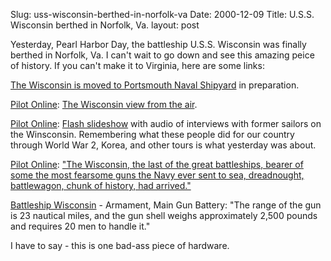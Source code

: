 Slug: uss-wisconsin-berthed-in-norfolk-va
Date: 2000-12-09
Title: U.S.S. Wisconsin berthed in Norfolk, Va.
layout: post

Yesterday, Pearl Harbor Day, the battleship U.S.S. Wisconsin was finally berthed in Norfolk, Va. I can&#39;t wait to go down and see this amazing peice of history. If you can&#39;t make it to Virginia, here are some links:

<a href="http://www.battleshipwisconsin.org/progress.html">The Wisconsin is moved to Portsmouth Naval Shipyard</a> in preparation.

<a href="http://www.pilotonline.com/">Pilot Online</a>: <a href="http://www.pilotonline.com/military/ml1207ph6.html">The Wisconsin view from the air</a>.

<a href="http://www.pilotonline.com/">Pilot Online</a>: <a href="http://www.pilotonline.com/military/wisconsin/flash/">Flash slideshow</a> with audio of interviews with former sailors on the Winsconsin. Remembering what these people did for our country through World War 2, Korea, and other tours is what yesterday was about.

<a href="http://www.pilotonline.com/">Pilot Online</a>: <a href="http://www.pilotonline.com/military/ml1208led.html">&quot;The Wisconsin, the last of the great battleships, bearer of some the most fearsome guns the Navy ever sent to sea, dreadnought, battlewagon, chunk of history, had arrived.&quot;</a>

<a href="http://www.battleshipwisconsin.org/armament.html">Battleship Wisconsin</a> - Armament, Main Gun Battery: &quot;The range of the gun is 23 nautical miles, and the gun shell weighs approximately 2,500 pounds and requires 20 men to handle it.&quot;

I have to say - this is one bad-ass piece of hardware.
